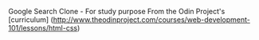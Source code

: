 Google Search Clone - For study purpose
From the Odin Project's [curriculum] (http://www.theodinproject.com/courses/web-development-101/lessons/html-css)

